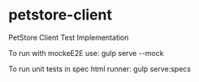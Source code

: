 # petstore-client
PetStore Client Test Implementation

To run with mockeE2E use: 
	gulp serve --mock

To run unit tests in spec html runner:
	gulp serve:specs


